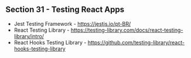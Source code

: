 ## Section 31 - Testing React Apps

* Jest Testing Framework - https://jestjs.io/pt-BR/
* React Testing Library - https://testing-library.com/docs/react-testing-library/intro/
* React Hooks Testing Library - https://github.com/testing-library/react-hooks-testing-library
